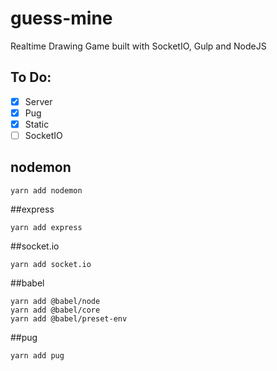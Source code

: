 # guess-mine
Realtime Drawing Game built with SocketIO, Gulp and NodeJS

## To Do:

- [x] Server
- [x] Pug
- [x] Static
- [ ] SocketIO

## nodemon
```
yarn add nodemon
```

##express
```
yarn add express
```

##socket.io
```
yarn add socket.io
```

##babel
```
yarn add @babel/node
yarn add @babel/core
yarn add @babel/preset-env
```

##pug
```
yarn add pug
```